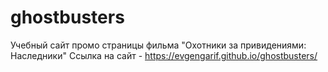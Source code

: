 # ghostbusters

Учебный сайт промо страницы фильма "Охотники за привидениями: Наследники"
Ссылка на сайт - https://evgengarif.github.io/ghostbusters/
